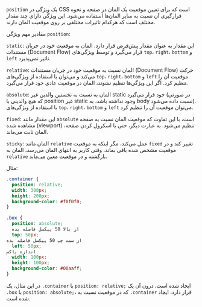 `position` یک ویژگی در CSS است که برای تعیین موقعیت یک المان در صفحه و نحوه قرارگیری آن نسبت به سایر المان‌ها استفاده می‌شود. این ویژگی دارای چند مقدار مختلف است که هرکدام تاثیرات مختلفی بر روی موقعیت المان دارند.

مقادیر مهم ویژگی `position`:

 `static`: این مقدار به عنوان مقدار پیش‌فرض قرار دارد. المان به موقعیت خود در جریان مستندات (Document Flow) قرار می‌گیرد و توسط ویژگی‌های `top`، `right`، `bottom` و `left` تاثیر نمی‌پذیرد.

 `relative`: المان نسبت به موقعیت خود در جریان مستندات (Document Flow) حرکت می‌کند و می‌توان با استفاده از ویژگی‌های `top`، `right`، `bottom` و `left` موقعیت آن را تنظیم کرد. اگر این ویژگی‌ها تنظیم نشوند، المان در موقعیت عادی خود قرار می‌گیرد.

`absolute`: المان به نسبت به نخستین والدین غیر static خود قرار می‌گیرد (در صورتی که هیچ والدینی با position غیر static وجود نداشته باشد، به body نسبت داده می‌شود). با استفاده از ویژگی‌های `top`، `right`، `bottom` و `left` می‌توان موقعیت آن را تنظیم کرد.

 `fixed`: این مقدار مانند `absolute` است، با این تفاوت که موقعیت المان نسبت به صفحه مشاهده شده (viewport) تنظیم می‌شود. به عبارت دیگر، حتی با اسکرول کردن صفحه، المان ثابت می‌ماند.

 `sticky`: المان مانند `relative` عمل می‌کند، مگر اینکه به موقعیت `fixed` تغییر کند و در موقعیت مشخص شده باقی بماند. وقتی کاربر به انتهای المان می‌رسد، المان به `relative` بازگشته و در موقعیت معین می‌ماند.

مثال:

```css
.container {
  position: relative;
  width: 300px;
  height: 200px;
  background-color: #f0f0f0;
}

.box {
  position: absolute;
  از بالا 50 پیکسل فاصله بده
  top: 50px;
از سمت چپ 50 پیکسل فاصله بده
  left: 50px;
اندازه باکس
  width: 100px;
  height: 100px;
  background-color: #00aaff;
}
```

در این مثال، یک `.container` با `position: relative;` ایجاد شده است. درون آن یک `.box` با `position: absolute;`، که در موقعیت نسبت به `.container` قرار دارد، ایجاد شده است.
